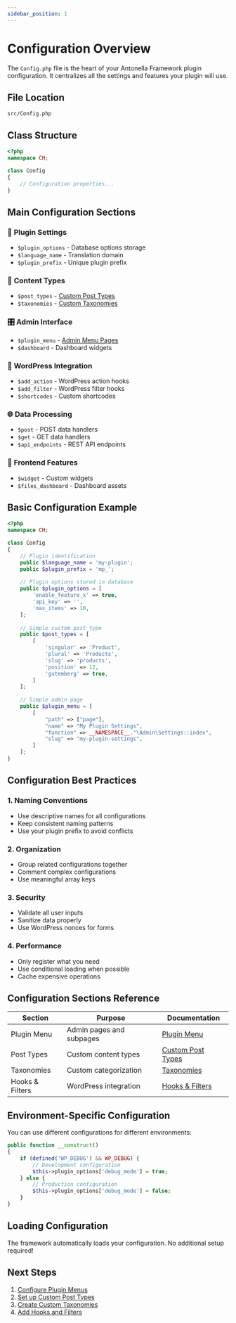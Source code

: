 ```yaml
---
sidebar_position: 1
---
```


# Configuration Overview

The `Config.php` file is the heart of your Antonella Framework plugin configuration. It centralizes all the settings and features your plugin will use.

## File Location

```
src/Config.php
```

## Class Structure

```php
<?php
namespace CH;

class Config
{
    // Configuration properties...
}
```

## Main Configuration Sections

### 🔧 **Plugin Settings**
- `$plugin_options` - Database options storage
- `$language_name` - Translation domain
- `$plugin_prefix` - Unique plugin prefix

### 📄 **Content Types**
- `$post_types` - [Custom Post Types](./custom-post-types.md)
- `$taxonomies` - [Custom Taxonomies](./taxonomies.md)

### 🎛️ **Admin Interface**
- `$plugin_menu` - [Admin Menu Pages](./plugin-menu.md)
- `$dashboard` - Dashboard widgets

### 🔗 **WordPress Integration**
- `$add_action` - WordPress action hooks
- `$add_filter` - WordPress filter hooks
- `$shortcodes` - Custom shortcodes

### 🌐 **Data Processing**
- `$post` - POST data handlers
- `$get` - GET data handlers
- `$api_endpoints` - REST API endpoints

### 🎨 **Frontend Features**
- `$widget` - Custom widgets
- `$files_dashboard` - Dashboard assets

## Basic Configuration Example

```php
<?php
namespace CH;

class Config
{
    // Plugin identification
    public $language_name = 'my-plugin';
    public $plugin_prefix = 'mp_';
    
    // Plugin options stored in database
    public $plugin_options = [
        'enable_feature_x' => true,
        'api_key' => '',
        'max_items' => 10,
    ];
    
    // Simple custom post type
    public $post_types = [
        [
            'singular' => 'Product',
            'plural' => 'Products',
            'slug' => 'products',
            'position' => 12,
            'gutemberg' => true,
        ]
    ];
    
    // Simple admin page
    public $plugin_menu = [
        [
            "path" => ["page"],
            "name" => "My Plugin Settings",
            "function" => __NAMESPACE__."\Admin\Settings::index",
            "slug" => "my-plugin-settings",
        ]
    ];
}
```

## Configuration Best Practices

### 1. **Naming Conventions**
- Use descriptive names for all configurations
- Keep consistent naming patterns
- Use your plugin prefix to avoid conflicts

### 2. **Organization**
- Group related configurations together
- Comment complex configurations
- Use meaningful array keys

### 3. **Security**
- Validate all user inputs
- Sanitize data properly
- Use WordPress nonces for forms

### 4. **Performance**
- Only register what you need
- Use conditional loading when possible
- Cache expensive operations

## Configuration Sections Reference

| Section | Purpose | Documentation |
|---------|---------|---------------|
| Plugin Menu | Admin pages and subpages | [Plugin Menu](./plugin-menu.md) |
| Post Types | Custom content types | [Custom Post Types](./custom-post-types.md) |
| Taxonomies | Custom categorization | [Taxonomies](./taxonomies.md) |
| Hooks & Filters | WordPress integration | [Hooks & Filters](./hooks-filters.md) |

## Environment-Specific Configuration

You can use different configurations for different environments:

```php
public function __construct() 
{
    if (defined('WP_DEBUG') && WP_DEBUG) {
        // Development configuration
        $this->plugin_options['debug_mode'] = true;
    } else {
        // Production configuration
        $this->plugin_options['debug_mode'] = false;
    }
}
```

## Loading Configuration

The framework automatically loads your configuration. No additional setup required!

## Next Steps

1. [Configure Plugin Menus](./plugin-menu.md)
2. [Set up Custom Post Types](./custom-post-types.md)
3. [Create Custom Taxonomies](./taxonomies.md)
4. [Add Hooks and Filters](./hooks-filters.md)
